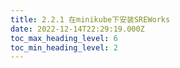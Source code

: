 ```yaml
---
title: 2.2.1 在minikube下安装SREWorks
date: 2022-12-14T22:29:19.000Z
toc_max_heading_level: 6
toc_min_heading_level: 2
---
```



